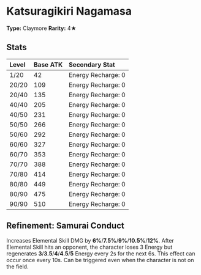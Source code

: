 # Katsuragikiri Nagamasa

**Type:** Claymore
**Rarity:** 4★

## Stats

| Level | Base ATK | Secondary Stat |
| :--- | :--- | :--- |
| 1/20 | 42 | Energy Recharge: 0 |
| 20/20 | 109 | Energy Recharge: 0 |
| 20/40 | 135 | Energy Recharge: 0 |
| 40/40 | 205 | Energy Recharge: 0 |
| 40/50 | 231 | Energy Recharge: 0 |
| 50/50 | 266 | Energy Recharge: 0 |
| 50/60 | 292 | Energy Recharge: 0 |
| 60/60 | 327 | Energy Recharge: 0 |
| 60/70 | 353 | Energy Recharge: 0 |
| 70/70 | 388 | Energy Recharge: 0 |
| 70/80 | 414 | Energy Recharge: 0 |
| 80/80 | 449 | Energy Recharge: 0 |
| 80/90 | 475 | Energy Recharge: 0 |
| 90/90 | 510 | Energy Recharge: 0 |

## Refinement: Samurai Conduct

Increases Elemental Skill DMG by **6%**/**7.5%**/**9%**/**10.5%**/**12%**. After Elemental Skill hits an opponent, the character loses 3 Energy but regenerates **3**/**3.5**/**4**/**4.5**/**5** Energy every 2s for the next 6s. This effect can occur once every 10s. Can be triggered even when the character is not on the field.

